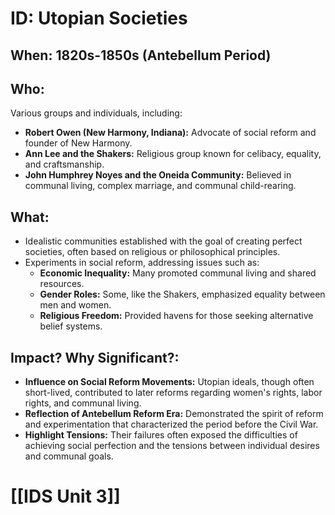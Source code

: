 # ID: Utopian Societies
## When: 1820s-1850s (Antebellum Period)
## Who: 
Various groups and individuals, including:
* **Robert Owen (New Harmony, Indiana):**  Advocate of social reform and founder of New Harmony.
* **Ann Lee and the Shakers:**  Religious group known for celibacy, equality, and craftsmanship.
* **John Humphrey Noyes and the Oneida Community:**  Believed in communal living, complex marriage, and communal child-rearing.
## What:
* Idealistic communities established with the goal of creating perfect societies, often based on religious or philosophical principles.
* Experiments in social reform, addressing issues such as:
    * **Economic Inequality:** Many promoted communal living and shared resources.
    * **Gender Roles:** Some, like the Shakers, emphasized equality between men and women. 
    * **Religious Freedom:** Provided havens for those seeking alternative belief systems.
## Impact? Why Significant?: 
* **Influence on Social Reform Movements:** Utopian ideals, though often short-lived, contributed to later reforms regarding women's rights, labor rights, and communal living. 
* **Reflection of Antebellum Reform Era:** Demonstrated the spirit of reform and experimentation that characterized the period before the Civil War.
* **Highlight Tensions:** Their failures often exposed the difficulties of achieving social perfection and the tensions between individual desires and communal goals. 

# [[IDS Unit 3]]